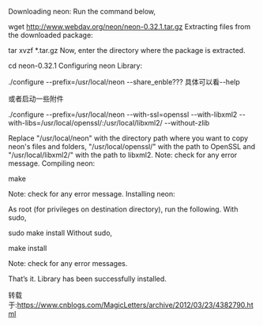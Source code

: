 Downloading neon:
Run the command below,

wget http://www.webdav.org/neon/neon-0.32.1.tar.gz
Extracting files from the downloaded package:

tar xvzf *.tar.gz
Now, enter the directory where the package is extracted.

cd neon-0.32.1
Configuring neon Library:



./configure --prefix=/usr/local/neon --share_enble??? 具体可以看--help

或者启动一些附件

./configure --prefix=/usr/local/neon --with-ssl=openssl --with-libxml2 --with-libs=/usr/local/openssl/:/usr/local/libxml2/ --without-zlib

Replace "/usr/local/neon" with the directory path where you want to copy neon's files and folders, "/usr/local/openssl/" with the path to OpenSSL and "/usr/local/libxml2/" with the path to libxml2. Note: check for any error message.
Compiling neon:

make

Note: check for any error message.
Installing neon:

As root (for privileges on destination directory), run the following.
With sudo,

sudo make install
Without sudo,

make install

Note: check for any error messages.

That’s it. Library has been successfully installed.


转载于:https://www.cnblogs.com/MagicLetters/archive/2012/03/23/4382790.html